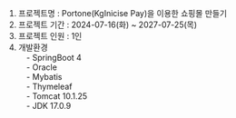 1. 프로젝트명 : Portone(KgInicise Pay)을 이용한 쇼핑몰 만들기<br />
2. 프로젝트 기간 : 2024-07-16(화) ~ 2027-07-25(목)<br />
3. 프로젝트 인원 : 1인<br />
4. 개발환경<br />
&emsp;- SpringBoot 4<br />
&emsp;- Oracle<br />
&emsp;- Mybatis<br />
&emsp;- Thymeleaf<br />
&emsp;- Tomcat 10.1.25<br />
&emsp;- JDK 17.0.9<br />
